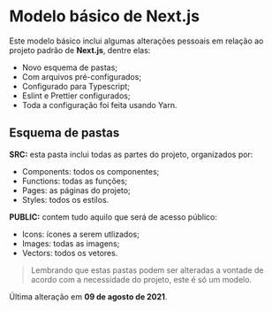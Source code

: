 # Modelo básico de Next.js

Este modelo básico inclui algumas alterações pessoais em relação ao projeto padrão de **Next.js**, dentre elas:
- Novo esquema de pastas;
- Com arquivos pré-configurados;
- Configurado para Typescript;
- Eslint e Prettier configurados;
- Toda a configuração foi feita usando Yarn.

## Esquema de pastas

**SRC:** esta pasta inclui todas as partes do projeto, organizados por:
- Components: todos os componentes;
- Functions: todas as funções;
- Pages: as páginas do projeto;
- Styles: todos os estilos.

**PUBLIC:** contem tudo aquilo que será de acesso público:
- Icons: ícones a serem utlizados;
- Images: todas as imagens;
- Vectors: todos os vetores.

> Lembrando que estas pastas podem ser alteradas a vontade de acordo com a necessidade do projeto, este é só um modelo.

Última alteração em **09 de agosto de 2021**.
